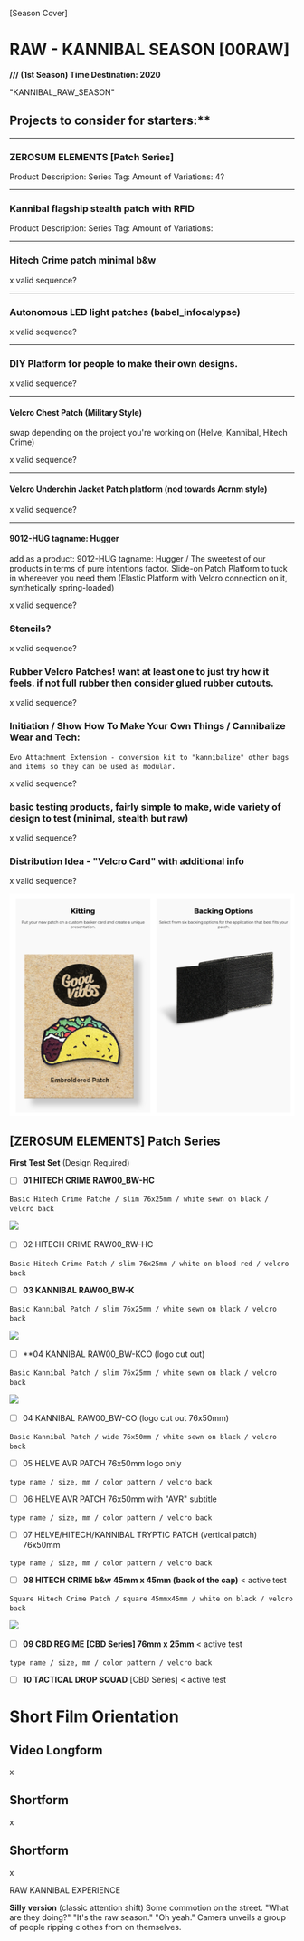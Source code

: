 [Season Cover]

# RAW - KANNIBAL SEASON [00RAW]

**/// (1st Season) Time Destination: 2020**

"KANNIBAL_RAW_SEASON"

## Projects to consider for starters:**

---

### ZEROSUM ELEMENTS [Patch Series]

Product Description:
Series Tag:
Amount of Variations: 4?

---

### Kannibal flagship stealth patch with RFID

Product Description:
Series Tag:
Amount of Variations:

---

### Hitech Crime patch minimal b&w

x valid sequence?

---

### Autonomous LED light patches (babel_infocalypse)

x valid sequence?

---

### DIY Platform for people to make their own designs.

x valid sequence?

---

#### Velcro Chest Patch (Military Style)

swap depending on the project you're working on (Helve, Kannibal, Hitech Crime)

x valid sequence?

---

#### Velcro Underchin Jacket Patch platform (nod towards Acrnm style)

x valid sequence?

---

#### 9012-HUG tagname: Hugger

add as a product: 9012-HUG tagname: Hugger / The sweetest of our products in terms of pure intentions factor. Slide-on Patch Platform to tuck in whereever you need them (Elastic Platform with Velcro connection on it, synthetically spring-loaded)

x valid sequence?

### Stencils?

x valid sequence?

### **Rubber Velcro Patches!** want at least one to just try how it feels. if not full rubber then consider glued rubber cutouts.

x valid sequence?

### Initiation / Show How To Make Your Own Things / Cannibalize Wear and Tech: 
  ```
  Evo Attachment Extension - conversion kit to "kannibalize" other bags and items so they can be used as modular.
   ```
x valid sequence?
   
### basic testing products, fairly simple to make, wide variety of design to test (minimal, stealth but raw)

x valid sequence?

### Distribution Idea - "Velcro Card" with additional info

x valid sequence?

![](distribution-idea.png)

## [ZEROSUM ELEMENTS] Patch Series 

**First Test Set** (Design Required)
- [ ] **01 HITECH CRIME RAW00_BW-HC**

``` Basic Hitech Crime Patche / slim 76x25mm / white sewn on black / velcro back  ```

![](1.png)
  
- [ ] 02 HITECH CRIME RAW00_RW-HC

``` Basic Hitech Crime Patch / slim 76x25mm / white on blood red / velcro back ```
  
- [ ] **03 KANNIBAL RAW00_BW-K**

``` Basic Kannibal Patch / slim 76x25mm / white sewn on black / velcro back ```
  
![](3.png)

- [ ] **04 KANNIBAL RAW00_BW-KCO (logo cut out)

``` Basic Kannibal Patch / slim 76x25mm / white sewn on black / velcro back ```
  
![](4.png)
  
- [ ] 04 KANNIBAL RAW00_BW-CO (logo cut out 76x50mm)

``` Basic Kannibal Patch / wide 76x50mm / white sewn on black / velcro back ```

- [ ] 05 HELVE AVR PATCH 76x50mm logo only

``` type name / size, mm / color pattern / velcro back ```
  
- [ ] 06 HELVE AVR PATCH 76x50mm with "AVR" subtitle

``` type name / size, mm / color pattern / velcro back ```
  
- [ ] 07 HELVE/HITECH/KANNIBAL TRYPTIC PATCH (vertical patch) 76x50mm

``` type name / size, mm / color pattern / velcro back ```
  
- [ ] **08 HITECH CRIME b&w 45mm x  45mm (back of the cap)** < active test

``` Square Hitech Crime Patch / square 45mmx45mm / white on black / velcro back ```
  
![](2.png)
  
- [ ] **09 CBD REGIME [CBD Series] 76mm x  25mm** < active test

``` type name / size, mm / color pattern / velcro back ```

- [ ] **10 TACTICAL DROP SQUAD**  [CBD Series] < active test


# **Short Film Orientation**

## Video Longform

x

## Shortform

x

## Shortform

x

RAW KANNIBAL EXPERIENCE

**Silly version** (classic attention shift)
Some commotion on the street.
"What are they doing?"
"It's the raw season."
"Oh yeah."
Camera unveils a group of people ripping clothes from on themselves.


